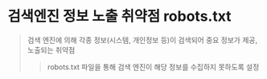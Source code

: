 # 검색엔진 정보 노출 취약점 robots.txt

> 검색 엔진에 의해 각종 정보(시스템, 개인정보 등)이 검색되어 중요 정보가 제공, 노출되는 취약점
>
> > robots.txt 파일을 통해 검색 엔진이 해당 정보를 수집하지 못하도록 설정
